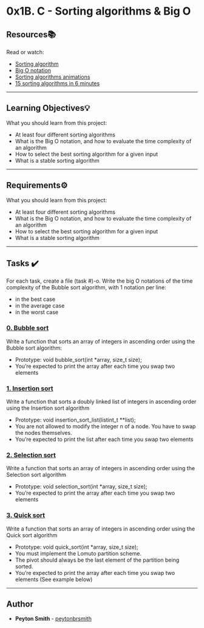 # 0x1B. C - Sorting algorithms & Big O

## Resources:books:
Read or watch:
* [Sorting algorithm](https://intranet.hbtn.io/rltoken/tmzgO7xhCpNgPUxVhLKibw)
* [Big O notation](https://intranet.hbtn.io/rltoken/XrLMaOhUMHfwsFEz15TVow)
* [Sorting algorithms animations](https://intranet.hbtn.io/rltoken/kJ7rgWoqdLnxSnSEoAiFCQ)
* [15 sorting algorithms in 6 minutes](https://intranet.hbtn.io/rltoken/RdvoGNMTJ6Hq34aJ_HmCqA)

---
## Learning Objectives:bulb:
What you should learn from this project:

* At least four different sorting algorithms
* What is the Big O notation, and how to evaluate the time complexity of an algorithm
* How to select the best sorting algorithm for a given input
* What is a stable sorting algorithm

---
## Requirements⚙️
What you should learn from this project:

* At least four different sorting algorithms
* What is the Big O notation, and how to evaluate the time complexity of an algorithm
* How to select the best sorting algorithm for a given input
* What is a stable sorting algorithm

---
## Tasks ✔️

For each task, create a file (task #)-o. Write the big O notations of the time complexity of the Bubble sort algorithm, with 1 notation per line:
* in the best case
* in the average case
* in the worst case

### [0. Bubble sort](./0-bubble_sort.c)
Write a function that sorts an array of integers in ascending order using the Bubble sort algorithm:
* Prototype: void bubble_sort(int *array, size_t size);
* You’re expected to print the array after each time you swap two elements

### [1. Insertion sort](./1-insertion_sort_list.c)
Write a function that sorts a doubly linked list of integers in ascending order using the Insertion sort algorithm
* Prototype: void insertion_sort_list(listint_t \**list);
* You are not allowed to modify the integer n of a node. You have to swap the nodes themselves.
* You’re expected to print the list after each time you swap two elements 

### [2. Selection sort](./2-selection_sort.c)
Write a function that sorts an array of integers in ascending order using the Selection sort algorithm
* Prototype: void selection_sort(int *array, size_t size);
* You’re expected to print the array after each time you swap two elements 

### [3. Quick sort](./3-quick_sort.c)
Write a function that sorts an array of integers in ascending order using the Quick sort algorithm
* Prototype: void quick_sort(int *array, size_t size);
* You must implement the Lomuto partition scheme.
* The pivot should always be the last element of the partition being sorted.
* You’re expected to print the array after each time you swap two elements (See example below)

---

## Author
* **Peyton Smith** - [peytonbrsmith](https://github.com/peytonbrsmith)
